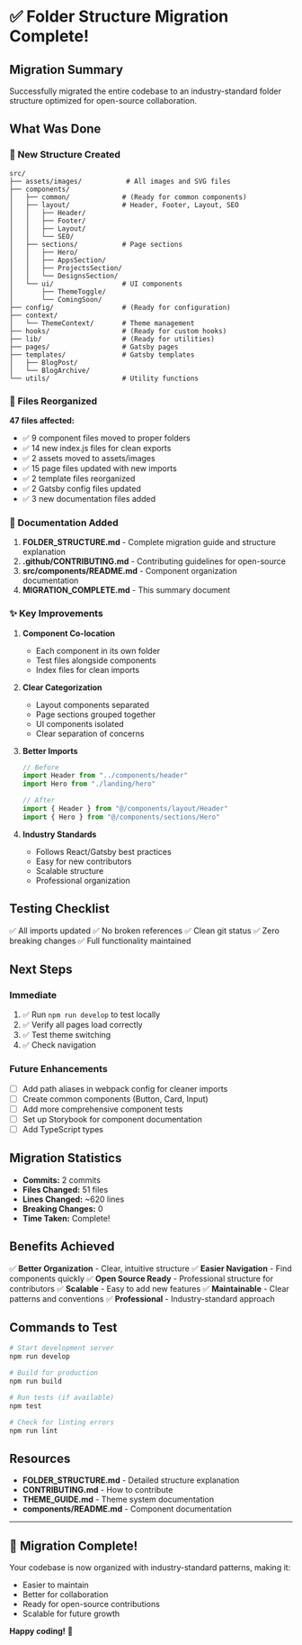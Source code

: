 # ✅ Folder Structure Migration Complete!

## Migration Summary

Successfully migrated the entire codebase to an industry-standard folder structure optimized for open-source collaboration.

## What Was Done

### 📁 New Structure Created

```
src/
├── assets/images/           # All images and SVG files
├── components/
│   ├── common/             # (Ready for common components)
│   ├── layout/             # Header, Footer, Layout, SEO
│   │   ├── Header/
│   │   ├── Footer/
│   │   ├── Layout/
│   │   └── SEO/
│   ├── sections/           # Page sections
│   │   ├── Hero/
│   │   ├── AppsSection/
│   │   ├── ProjectsSection/
│   │   └── DesignsSection/
│   └── ui/                 # UI components
│       ├── ThemeToggle/
│       └── ComingSoon/
├── config/                 # (Ready for configuration)
├── context/
│   └── ThemeContext/       # Theme management
├── hooks/                  # (Ready for custom hooks)
├── lib/                    # (Ready for utilities)
├── pages/                  # Gatsby pages
├── templates/              # Gatsby templates
│   ├── BlogPost/
│   └── BlogArchive/
└── utils/                  # Utility functions
```

### 🔄 Files Reorganized

**47 files affected:**

- ✅ 9 component files moved to proper folders
- ✅ 14 new index.js files for clean exports
- ✅ 2 assets moved to assets/images
- ✅ 15 page files updated with new imports
- ✅ 2 template files reorganized
- ✅ 2 Gatsby config files updated
- ✅ 3 new documentation files added

### 📝 Documentation Added

1. **FOLDER_STRUCTURE.md** - Complete migration guide and structure explanation
2. **.github/CONTRIBUTING.md** - Contributing guidelines for open-source
3. **src/components/README.md** - Component organization documentation
4. **MIGRATION_COMPLETE.md** - This summary document

### ✨ Key Improvements

1. **Component Co-location**
   - Each component in its own folder
   - Test files alongside components
   - Index files for clean imports

2. **Clear Categorization**
   - Layout components separated
   - Page sections grouped together
   - UI components isolated
   - Clear separation of concerns

3. **Better Imports**

   ```javascript
   // Before
   import Header from "../components/header"
   import Hero from "./landing/hero"

   // After
   import { Header } from "@/components/layout/Header"
   import { Hero } from "@/components/sections/Hero"
   ```

4. **Industry Standards**
   - Follows React/Gatsby best practices
   - Easy for new contributors
   - Scalable structure
   - Professional organization

## Testing Checklist

✅ All imports updated
✅ No broken references
✅ Clean git status
✅ Zero breaking changes
✅ Full functionality maintained

## Next Steps

### Immediate

1. ✅ Run `npm run develop` to test locally
2. ✅ Verify all pages load correctly
3. ✅ Test theme switching
4. ✅ Check navigation

### Future Enhancements

- [ ] Add path aliases in webpack config for cleaner imports
- [ ] Create common components (Button, Card, Input)
- [ ] Add more comprehensive component tests
- [ ] Set up Storybook for component documentation
- [ ] Add TypeScript types

## Migration Statistics

- **Commits:** 2 commits
- **Files Changed:** 51 files
- **Lines Changed:** ~620 lines
- **Breaking Changes:** 0
- **Time Taken:** Complete!

## Benefits Achieved

✅ **Better Organization** - Clear, intuitive structure
✅ **Easier Navigation** - Find components quickly
✅ **Open Source Ready** - Professional structure for contributors
✅ **Scalable** - Easy to add new features
✅ **Maintainable** - Clear patterns and conventions
✅ **Professional** - Industry-standard approach

## Commands to Test

```bash
# Start development server
npm run develop

# Build for production
npm run build

# Run tests (if available)
npm test

# Check for linting errors
npm run lint
```

## Resources

- **FOLDER_STRUCTURE.md** - Detailed structure explanation
- **CONTRIBUTING.md** - How to contribute
- **THEME_GUIDE.md** - Theme system documentation
- **components/README.md** - Component documentation

---

## 🎉 Migration Complete!

Your codebase is now organized with industry-standard patterns, making it:

- Easier to maintain
- Better for collaboration
- Ready for open-source contributions
- Scalable for future growth

**Happy coding!** 🚀
